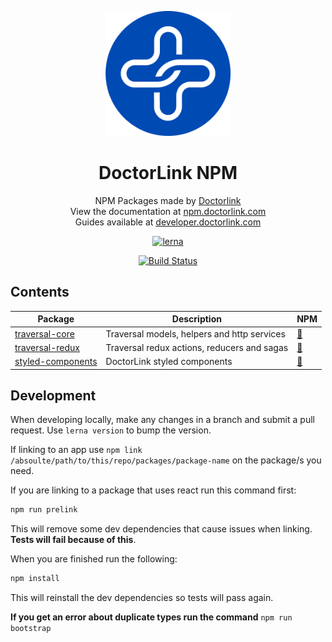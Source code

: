 <p align="center">
  <a href="https://www.doctorlink.com/" rel="noopener" target="_blank"><img width="200" src="typedoc/theme/assets/images/logo.png" alt="Doctorlink"></a></p>
</p>

<h1 align="center">DoctorLink NPM</h1>

<div align="center">
NPM Packages made by <a href="https://www.doctorlink.com/" rel="noopener" target="_blank">Doctorlink</a>
</div>

<div align="center">
View the documentation at <a href="https://npm.doctorlink.com" rel="noopener" target="_blank">npm.doctorlink.com</a>
</div>

<div align="center">
Guides available at <a href="https://developer.doctorlink.com" rel="noopener" target="_blank">developer.doctorlink.com</a>
</div>

<p align="center"><a href="https://lerna.js.org/"><img src="https://img.shields.io/badge/maintained%20with-lerna-cc00ff.svg" alt="lerna"></a></p>

<p align="center"><a href="https://dev.azure.com/doctorlink-engineering/ENG/_build/latest?definitionId=65&amp;branchName=master"><img src="https://dev.azure.com/doctorlink-engineering/ENG/_apis/build/status/DoctorLink.npm?branchName=master" alt="Build Status"></a></p>


## Contents

|Package                                        |Description                                | NPM                                                                                                           |
|-----------------------------------------------|-------------------------------------------|---------------------------------------------------------------------------------------------------------------|
|[traversal-core](packages/traversal-core)      |Traversal models, helpers and http services|<a href="https://www.npmjs.com/package/@doctorlink/traversal-core" rel="noopener" target="_blank">:link:</a>   |
|[traversal-redux](packages/traversal-redux)    |Traversal redux actions, reducers and sagas|<a href="https://www.npmjs.com/package/@doctorlink/traversal-redux" rel="noopener" target="_blank">:link:</a>  |
|[styled-components](packages/styled-components)|DoctorLink styled components               |<a href="https://www.npmjs.com/package/@doctorlink/styled-components" rel="noopener" target="_blank">:link:</a>|

## Development 

When developing locally, make any changes in a branch and submit a pull request. Use `lerna version` to bump the version.

If linking to an app use `npm link /absoulte/path/to/this/repo/packages/package-name` on the package/s you need. 

If you are linking to a package that uses react run this command first:

```bash
npm run prelink
```

This will remove some dev dependencies that cause issues when linking. **Tests will fail because of this**.

When you are finished  run the following:


```bash
npm install
```

This will reinstall the dev dependencies so tests will pass again.

**If you get an error about duplicate types run the command** `npm run bootstrap`